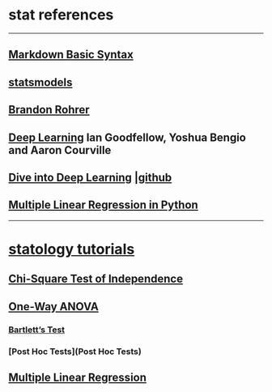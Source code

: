 # stat references
***
## [Markdown Basic Syntax](https://www.markdownguide.org/basic-syntax)
## [statsmodels](https://www.statsmodels.org/stable/install.html#installing-statsmodels)
## [Brandon Rohrer](https://e2eml.school/blog.html#000)
## [Deep Learning](https://www.deeplearningbook.org/lecture_slides.html) Ian Goodfellow, Yoshua Bengio and Aaron Courville
## [Dive into Deep Learning](https://d2l.ai/) [|github](https://github.com/d2l-ai/d2l-zh)
## [Multiple Linear Regression in Python](https://datatofish.com/multiple-linear-regression-python/)
***
# [statology tutorials](https://www.statology.org/tutorials/)
## [Chi-Square Test of Independence](https://www.statology.org/chi-square-test-of-independence/)
## [One-Way ANOVA](https://www.statology.org/one-way-anova/)
### [Bartlett’s Test](https://www.statology.org/bartletts-test/)
### [Post Hoc Tests](Post Hoc Tests)
## [Multiple Linear Regression](https://www.statology.org/multiple-linear-regression/)
